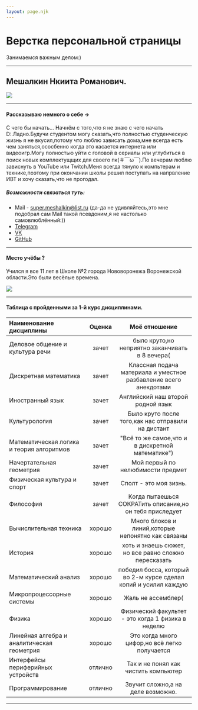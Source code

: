 ```yaml
---
layout: page.njk
---
```

# Верстка персональной страницы
Занимаемся важным делом:)

***

## Мешалкин Нкиита Романович.

![](https://sun9-4.userapi.com/impg/o3u_h7nVU6ayxuq4IZHEQ9iJNET5gYvcyjiH7Q/ghnMdwlCgmc.jpg?size=1440x1440&quality=95&sign=532f777cec40ad5b6b304e4e0c8b4060&type=album)

***

#### Рассказываю немного о себе ->
С чего бы начать... Начнём с того,что я не знаю с чего начать D:.Ладно.Будучи студентом могу сказать,что полностью студенческую жизнь я не вкусил,потому что люблю зависать дома,мне всегда есть чем заняться,ососбенно когда это касается интернета или видеоигр.Могу полностью уйти с головой в сериалы или углубиться в поиск новых комплектущщих для своего пк(＃￣ω￣).По вечерам люблю зависнуть в YouTube или Twitch.Меня всегда тянуло к компьтерам и технике,поэтому при окончании школы решил поступать на напрвление ИВТ и хочу сказать,что не прогодал.
##### Возможности связаться туть: 
- Mail - super.meshalkin@list.ru (да-да не удивляйтесь,это мне подобрал сам Mail такой псевдоним,я не настолько самовлюблённый:))
- [Telegram](https://t.me/Niikkitka)
- [VK](https://vk.com/diggiredcoredj "Нажимай")
- [GitHub](https://github.com/Diggired "Тут тоже интересно")


***

#### Место учёбы ?

Учился я все 11 лет в Школе №2 города Нововоронежа Воронежской области.Это были весёлые времена.

![](http://pavelurazov.ru/wp-content/uploads/2018/01/UvTyf9XppgY.jpg)

***

#### Таблица с пройденными за 1-й курс дисциплинами.

| Наименование дисциплины                    | Оценка  | Моё отношение                                                     |
|:------------------------------------------ |:-------:|:-----------------------------------------------------------------:|
| Деловое общение и культура речи            | зачет   | было круто,но неприятно заканчивать в 8 вечера(                   |
| Дискретная математика                      | зачет   | Классная подача материала и уместное разбавление всего анекдотами |
| Иностранный язык                           | зачет   | Английский наш второй родной язык                                 |
| Культурология                              | зачет   | Было круто после того,как нас отправили на дистант                |
| Математическая логика и теория алгоритмов  | зачет   | "Всё то же самое,что и в дискретной математике")                  |
| Начертательная геометрия                   | зачет   | Мой первый по нелюбимости предмет                                 |
| Физическая культура и спорт                | зачет   | Сполт - это моя зизнь.                                            |
| Философия                                  | зачет   | Когда пытаешься СОКРАТить описание,но он тебя приследует          |
| Вычислительная техника                     | хорошо  | Много блоков и линий,которые непонятно как связаны                |
| История                                    | хорошо  | хоть и знаешь сюжет, но все равно сложно пересказать              |
| Математический анализ                      | хорошо  | победил босса, который во 2-м курсе сделал копий и усилил каждую  |
| Микропроцессорные системы                  | хорошо  | Жаль не ассемблер(                                                |  
| Физика                                     | хорошо  | Физический факультет - это когда 1 физика в неделю                |
| Линейная алгебра и аналитическая геометрия | хорошо  | Это когда много цифор,но всё легко получается                     |
| Интерфейсы периферийных устройств          | отлично | Так и не понял как чистить компьютер                              |
| Программирование                           | отлично | Звучит сложно,а на деле возможно.                                 |

***